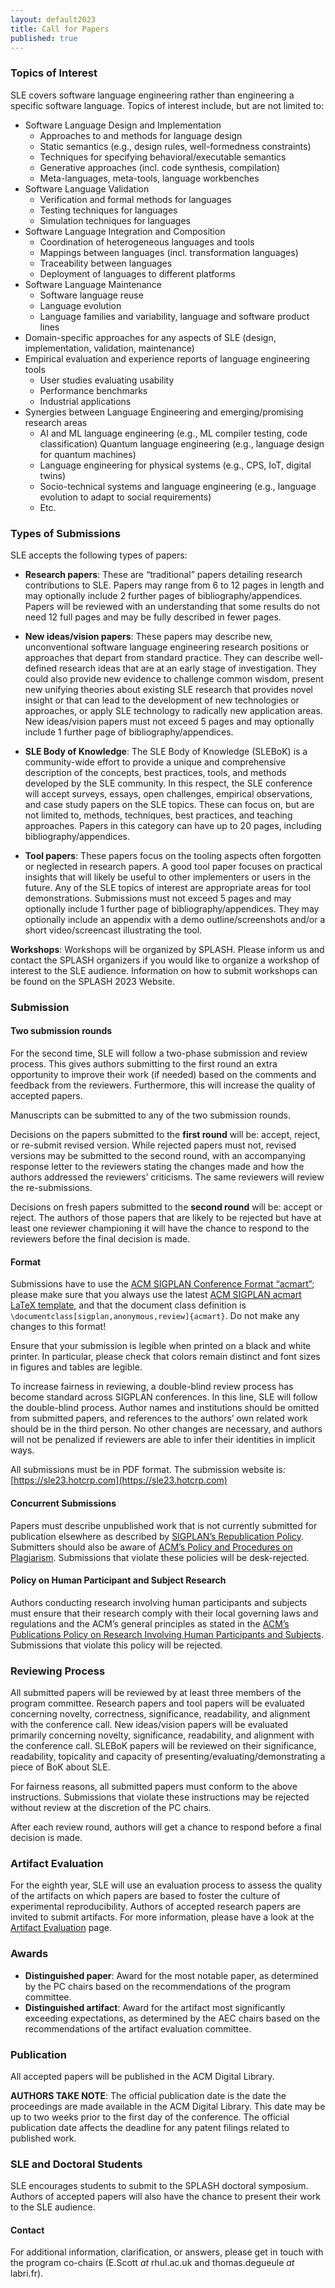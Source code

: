 ```yaml
---
layout: default2023
title: Call for Papers
published: true
---
```


### Topics of Interest

SLE covers software language engineering rather than engineering a specific software language. Topics of interest include, but are not limited to:

- Software Language Design and Implementation
	- Approaches to and methods for language design
	- Static semantics (e.g., design rules, well-formedness constraints)
	- Techniques for specifying behavioral/executable semantics
	- Generative approaches (incl. code synthesis, compilation)
	- Meta-languages, meta-tools, language workbenches
- Software Language Validation
	- Verification and formal methods for languages
	- Testing techniques for languages
	- Simulation techniques for languages
- Software Language Integration and Composition
	- Coordination of heterogeneous languages and tools
	- Mappings between languages (incl. transformation languages)
	- Traceability between languages
	- Deployment of languages to different platforms
- Software Language Maintenance
	- Software language reuse
	- Language evolution
	- Language families and variability, language and software product lines
- Domain-specific approaches for any aspects of SLE (design, implementation, validation, maintenance)
- Empirical evaluation and experience reports of language engineering tools
	- User studies evaluating usability
	- Performance benchmarks
	- Industrial applications
- Synergies between Language Engineering and emerging/promising research areas
	- AI and ML language engineering (e.g., ML compiler testing, code classification) Quantum language engineering (e.g., language design for quantum machines)
	- Language engineering for physical systems (e.g., CPS, IoT, digital twins)
	- Socio-technical systems and language engineering (e.g., language evolution to adapt to social requirements)
	- Etc.

### Types of Submissions

SLE accepts the following types of papers:

- **Research papers**: These are “traditional” papers detailing research contributions to SLE. Papers may range from 6 to 12 pages in length and may optionally include 2 further pages of bibliography/appendices. Papers will be reviewed with an understanding that some results do not need 12 full pages and may be fully described in fewer pages.

- **New ideas/vision papers**: These papers may describe new, unconventional software language engineering research positions or approaches that depart from standard practice. They can describe well-defined research ideas that are at an early stage of investigation. They could also provide new evidence to challenge common wisdom, present new unifying theories about existing SLE research that provides novel insight or that can lead to the development of new technologies or approaches, or apply SLE technology to radically new application areas. New ideas/vision papers must not exceed 5 pages and may optionally include 1 further page of bibliography/appendices.

- **SLE Body of Knowledge**: The SLE Body of Knowledge (SLEBoK) is a community-wide effort to provide a unique and comprehensive description of the concepts, best practices, tools, and methods developed by the SLE community. In this respect, the SLE conference will accept surveys, essays, open challenges, empirical observations, and case study papers on the SLE topics. These can focus on, but are not limited to, methods, techniques, best practices, and teaching approaches. Papers in this category can have up to 20 pages, including bibliography/appendices.

- **Tool papers**: These papers focus on the tooling aspects often forgotten or neglected in research papers. A good tool paper focuses on practical insights that will likely be useful to other implementers or users in the future. Any of the SLE topics of interest are appropriate areas for tool demonstrations. Submissions must not exceed 5 pages and may optionally include 1 further page of bibliography/appendices. They may optionally include an appendix with a demo outline/screenshots and/or a short video/screencast illustrating the tool.

**Workshops**: Workshops will be organized by SPLASH. Please inform us and contact the SPLASH organizers if you would like to organize a workshop of interest to the SLE audience. Information on how to submit workshops can be found on the SPLASH 2023 Website.

### Submission

#### Two submission rounds

For the second time, SLE will follow a two-phase submission and review process. This gives authors submitting to the first round an extra opportunity to improve their work (if needed) based on the comments and feedback from the reviewers. Furthermore, this will increase the quality of accepted papers.

Manuscripts can be submitted to any of the two submission rounds.

Decisions on the papers submitted to the **first round** will be: accept, reject, or re-submit revised version. While rejected papers must not, revised versions may be submitted to the second round, with an accompanying response letter to the reviewers stating the changes made and how the authors addressed the reviewers’ criticisms. The same reviewers will review the re-submissions.

Decisions on fresh papers submitted to the **second round** will be: accept or reject. The authors of those papers that are likely to be rejected but have at least one reviewer championing it will have the chance to respond to the reviewers before the final decision is made.


#### Format

Submissions have to use the [ACM SIGPLAN Conference Format “acmart”](http://sigplan.org/Resources/Author/#acmart-format); please make sure that you always use the latest [ACM SIGPLAN acmart LaTeX template](https://www.acm.org/binaries/content/assets/publications/consolidated-tex-template/acmart-master.zip), and that the document class definition is `\documentclass[sigplan,anonymous,review]{acmart}`. Do not make any changes to this format!

Ensure that your submission is legible when printed on a black and white printer. In particular, please check that colors remain distinct and font sizes in figures and tables are legible.

To increase fairness in reviewing, a double-blind review process has become standard across SIGPLAN conferences. In this line, SLE will follow the double-blind process. Author names and institutions should be omitted from submitted papers, and references to the authors’ own related work should be in the third person. No other changes are necessary, and authors will not be penalized if reviewers are able to infer their identities in implicit ways.

All submissions must be in PDF format. The submission website is: [https://sle23.hotcrp.com](https://sle23.hotcrp.com)


#### Concurrent Submissions

Papers must describe unpublished work that is not currently submitted for publication elsewhere as described by [SIGPLAN’s Republication Policy](http://www.sigplan.org/Resources/Policies/Republication). Submitters should also be aware of [ACM’s Policy and Procedures on Plagiarism](http://www.acm.org/publications/policies/plagiarism_policy). Submissions that violate these policies will be desk-rejected.


#### Policy on Human Participant and Subject Research

Authors conducting research involving human participants and subjects must ensure that their research comply with their local governing laws and regulations and the ACM’s general principles as stated in the [ACM’s Publications Policy on Research Involving Human Participants and Subjects](https://www.acm.org/publications/policies/research-involving-human-participants-and-subjects). Submissions that violate this policy will be rejected.


### Reviewing Process

All submitted papers will be reviewed by at least three members of the program committee. Research papers and tool papers will be evaluated concerning novelty, correctness, significance, readability, and alignment with the conference call. New ideas/vision papers will be evaluated primarily concerning novelty, significance, readability, and alignment with the conference call. SLEBoK papers will be reviewed on their significance, readability, topicality and capacity of presenting/evaluating/demonstrating a piece of BoK about SLE.

For fairness reasons, all submitted papers must conform to the above instructions. Submissions that violate these instructions may be rejected without review at the discretion of the PC chairs.

After each review round, authors will get a chance to respond before a final decision is made.

### Artifact Evaluation

For the eighth year, SLE will use an evaluation process to assess the quality of the artifacts on which papers are based to foster the culture of experimental reproducibility. Authors of accepted research papers are invited to submit artifacts. For more information, please have a look at the [Artifact Evaluation](http://www.sleconf.org/2023/ArtifactEvaluation.html) page.

### Awards

- **Distinguished paper**: Award for the most notable paper, as determined by the PC chairs based on the recommendations of the program committee.
- **Distinguished artifact**: Award for the artifact most significantly exceeding expectations, as determined by the AEC chairs based on the recommendations of the artifact evaluation committee.

### Publication

All accepted papers will be published in the ACM Digital Library.

**AUTHORS TAKE NOTE**: The official publication date is the date the proceedings are made available in the ACM Digital Library. This date may be up to two weeks prior to the first day of the conference. The official publication date affects the deadline for any patent filings related to published work.

### SLE and Doctoral Students

SLE encourages students to submit to the SPLASH doctoral symposium. Authors of accepted papers will also have the chance to present their work to the SLE audience.

#### Contact

For additional information, clarification, or answers, please get in touch with the program co-chairs (E.Scott _at_ rhul.ac.uk and thomas.degueule _at_ labri.fr).
